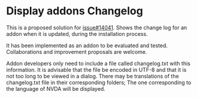 # Display addons Changelog  

This is a proposed solution for [issue#14041](https://github.com/nvaccess/nvda/issues/14041). Shows the change log for an addon when it is updated, during the installation process.  

It has been implemented as an addon to be evaluated and tested. Collaborations and improvement proposals are welcome.  

Addon developers only need to include a file called changelog.txt with this information. It is advisable that the file be encoded in UTF-8 and that it is not too long to be viewed in a dialog. There may be translations of the changelog.txt file in their corresponding folders; The one corresponding to the language of NVDA will be displayed.  
